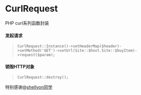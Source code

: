 # CurlRequest
PHP curl系列函数封装

#### 发起请求
> `CurlRequest::Instance()->setHeaderMap($header)->setMethod('GET')->setUrl(Site::$host.Site::$buyItem)->request($param);`

#### 销毁HTTP对象
> `CurlRequest::destroy();`

特别感谢@[shellvon同学](https://github.com/shellvon)